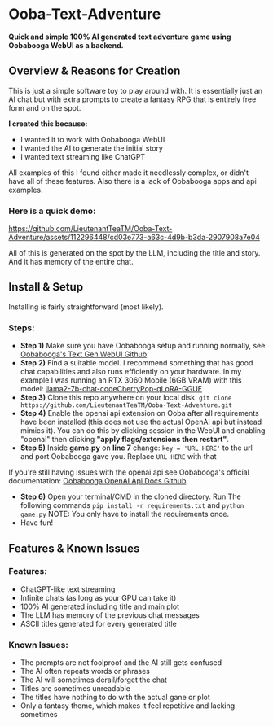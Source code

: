 # Ooba-Text-Adventure
**Quick and simple 100% AI generated text adventure game using Oobabooga WebUI as a backend.**

## Overview & Reasons for Creation

This is just a simple software toy to play around with. It is essentially just an AI chat but with extra prompts to create a fantasy RPG that is entirely free form and on the spot.

**I created this because:**

- I wanted it to work with Oobabooga WebUI
- I wanted the AI to generate the initial story
- I wanted text streaming like ChatGPT

All examples of this I found either made it needlessly complex, or didn't have all of these features. Also there is a lack of Oobabooga apps and api examples.

### **Here is a quick demo:**

https://github.com/LieutenantTeaTM/Ooba-Text-Adventure/assets/112296448/cd03e773-a63c-4d9b-b3da-2907908a7e04

All of this is generated on the spot by the LLM, including the title and story. And it has memory of the entire chat.

## Install & Setup

Installing is fairly straightforward (most likely).

### **Steps:**
  - **Step 1)** Make sure you have Oobabooga setup and running normally, see [Oobabooga's Text Gen WebUI Github](https://github.com/oobabooga/text-generation-webui)
  - **Step 2)** Find a suitable model. I recommend something that has good chat capabilities and also runs efficiently on your hardware. In my example I was running an RTX 3060 Mobile (6GB VRAM) with this model: [llama2-7b-chat-codeCherryPop-qLoRA-GGUF](https://huggingface.co/TheBloke/llama2-7b-chat-codeCherryPop-qLoRA-GGUF)
  - **Step 3)** Clone this repo anywhere on your local disk. `git clone https://github.com/LieutenantTeaTM/Ooba-Text-Adventure.git`
  - **Step 4)** Enable the openai api extension on Ooba after all requirements have been installed (this does not use the actual OpenAI api but instead mimics it). You can                   do this by clicking session in the WebUI and enabling "openai" then clicking **"apply flags/extensions then restart"**.
  - **Step 5)** Inside **game.py** on **line 7** change:
                ```
                key = 'URL HERE'
                ```
                to the url and port Oobabooga gave you. Replace `URL HERE` with that
            
If you're still having issues with the openai api see Oobabooga's official documentation: [Oobabooga OpenAI Api Docs Github](https://github.com/oobabooga/text-generation-webui/tree/main/extensions/openai)

  - **Step 6)** Open your terminal/CMD in the cloned directory. Run The following commands `pip install -r requirements.txt` and `python game.py` NOTE: You only have to                     install the requirements once.
  - Have fun!

## Features & Known Issues

### Features:
- ChatGPT-like text streaming
- Infinite chats (as long as your GPU can take it)
- 100% AI generated including title and main plot
- The LLM has memory of the previous chat messages
- ASCII titles generated for every generated title

### Known Issues:
- The prompts are not foolproof and the AI still gets confused
- The AI often repeats words or phrases
- The AI will sometimes derail/forget the chat
- Titles are sometimes unreadable
- The titles have nothing to do with the actual gane or plot
- Only a fantasy theme, which makes it feel repetitive and lacking sometimes
